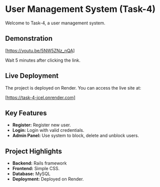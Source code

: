 # User Management System (Task-4)

Welcome to Task-4, a user management system.

## Demonstration

[https://youtu.be/5NW5ZNz_nQA]

Wait 5 minutes after clicking the link.

## Live Deployment

The project is deployed on Render. You can access the live site at:

[https://task-4-jcel.onrender.com]

## Key Features

- **Register:** Register new user.
- **Login:** Login with valid credentials.
- **Admin Panel:** Use system to block, delete and unblock users.

## Project Highlights

- **Backend:** Rails framework
- **Frontend:** Simple CSS.
- **Database:** MySQL
- **Deployment:** Deployed on Render.
